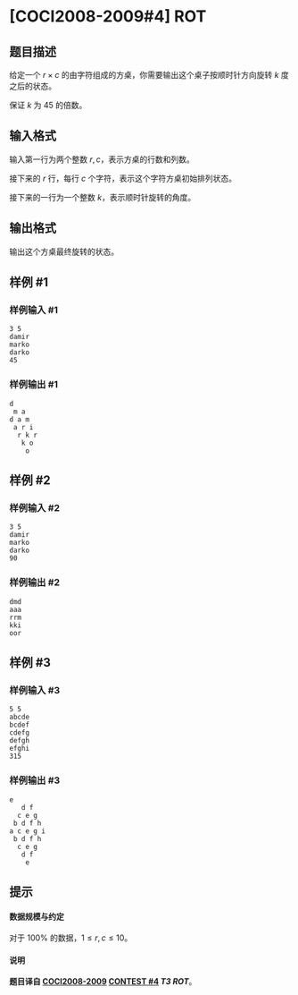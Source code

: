 # [COCI2008-2009#4] ROT

## 题目描述

给定一个 $r\times c$ 的由字符组成的方桌，你需要输出这个桌子按顺时针方向旋转 $k$ 度之后的状态。

保证 $k$ 为 $45$ 的倍数。

## 输入格式

输入第一行为两个整数 $r,c$，表示方桌的行数和列数。

接下来的 $r$ 行，每行 $c$ 个字符，表示这个字符方桌初始排列状态。

接下来的一行为一个整数 $k$，表示顺时针旋转的角度。

## 输出格式

输出这个方桌最终旋转的状态。

## 样例 #1

### 样例输入 #1
```
3 5
damir
marko
darko
45
```

### 样例输出 #1

```
d
 m a
d a m
 a r i
  r k r
   k o
    o
```

## 样例 #2

### 样例输入 #2
```
3 5
damir
marko
darko
90
```

### 样例输出 #2

```
dmd
aaa
rrm
kki
oor
```

## 样例 #3

### 样例输入 #3
```
5 5
abcde
bcdef
cdefg
defgh
efghi
315
```

### 样例输出 #3

```
e
   d f
  c e g
 b d f h
a c e g i
 b d f h
  c e g
   d f
    e
```

## 提示

#### 数据规模与约定

对于 $100\%$ 的数据，$1\le r,c\le 10$。

#### 说明

**题目译自 [COCI2008-2009](https://hsin.hr/coci/archive/2008_2009/) [CONTEST #4](https://hsin.hr/coci/archive/2008_2009/contest4_tasks.pdf) *T3 ROT***。
